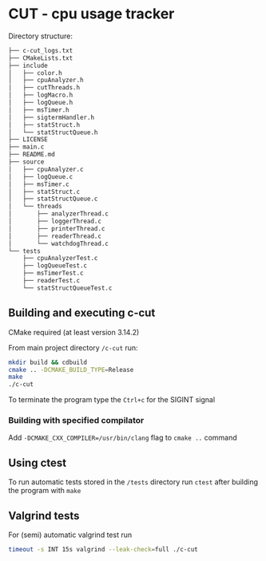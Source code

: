 # CUT - cpu usage tracker

Directory structure:
```bash
├── c-cut_logs.txt
├── CMakeLists.txt
├── include
│   ├── color.h
│   ├── cpuAnalyzer.h
│   ├── cutThreads.h
│   ├── logMacro.h
│   ├── logQueue.h
│   ├── msTimer.h
│   ├── sigtermHandler.h
│   ├── statStruct.h
│   └── statStructQueue.h
├── LICENSE
├── main.c
├── README.md
├── source
│   ├── cpuAnalyzer.c
│   ├── logQueue.c
│   ├── msTimer.c
│   ├── statStruct.c
│   ├── statStructQueue.c
│   └── threads
│       ├── analyzerThread.c
│       ├── loggerThread.c
│       ├── printerThread.c
│       ├── readerThread.c
│       └── watchdogThread.c
└── tests
    ├── cpuAnalyzerTest.c
    ├── logQueueTest.c
    ├── msTimerTest.c
    ├── readerTest.c
    └── statStructQueueTest.c
```

## Building and executing c-cut

CMake required (at least version 3.14.2)

From main project directory `/c-cut` run:
```bash
mkdir build && cdbuild
cmake .. -DCMAKE_BUILD_TYPE=Release
make
./c-cut
```

To terminate the program type the `Ctrl+c` for the SIGINT signal

### Building with specified compilator

Add `-DCMAKE_CXX_COMPILER=/usr/bin/clang` flag to `cmake ..` command

## Using ctest

To run automatic tests stored in the `/tests` directory run `ctest` after building the program with `make`

## Valgrind tests

For (semi) automatic valgrind test run 
```bash
timeout -s INT 15s valgrind --leak-check=full ./c-cut
```